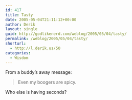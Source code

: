 ```yaml
---
id: 417
title: Tasty
date: 2005-05-04T21:11:12+00:00
author: Derik
layout: single
guid: http://godlikenerd.com/weblog/2005/05/04/tasty/
permalink: /weblog/2005/05/04/tasty/
shorturl:
  - http://l.derik.us/5O
categories:
  - Wisdom
---
```

From a buddy&#8217;s away message:

> Even my boogers are spicy.

Who else is having seconds?